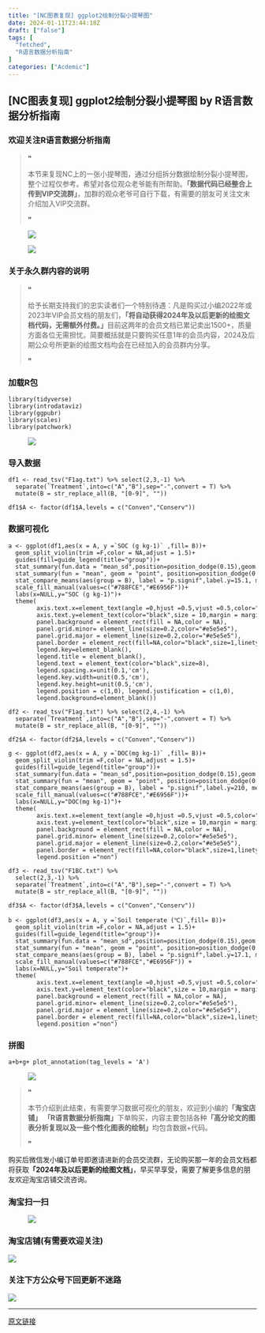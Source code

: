 ```yaml
---
title: "[NC图表复现] ggplot2绘制分裂小提琴图"
date: 2024-01-11T23:44:18Z
draft: ["false"]
tags: [
  "fetched",
  "R语言数据分析指南"
]
categories: ["Acdemic"]
---
```

[NC图表复现] ggplot2绘制分裂小提琴图 by R语言数据分析指南
------
<div><section data-tool="mdnice编辑器" data-website="https://www.mdnice.com"><h3 data-tool="mdnice编辑器"><span></span><span><span></span>欢迎关注R语言数据分析指南</span><span></span></h3><blockquote data-tool="mdnice编辑器"><span>❝</span><p>本节来复现NC上的一张小提琴图，通过分组拆分数据绘制分裂小提琴图，整个过程仅参考。希望对各位观众老爷能有所帮助。<strong>「数据代码已经整合上传到VIP交流群」</strong>，加群的观众老爷可自行下载，有需要的朋友可关注文末介绍加入VIP交流群。</p><span>❞</span></blockquote><figure data-tool="mdnice编辑器"><img data-imgfileid="100025321" data-ratio="0.3425925925925926" data-src="https://mmbiz.qpic.cn/mmbiz_png/EibnicgwScTAaCyRv77Rx7IZmGI4TlfDIJgDt8msUkQWywN6gYWG6WQYty187PtXFs8kLclyiccVgABRRr9MH6Z9Q/640?wx_fmt=png&amp;from=appmsg" data-type="png" data-w="1080" src="https://mmbiz.qpic.cn/mmbiz_png/EibnicgwScTAaCyRv77Rx7IZmGI4TlfDIJgDt8msUkQWywN6gYWG6WQYty187PtXFs8kLclyiccVgABRRr9MH6Z9Q/640?wx_fmt=png&amp;from=appmsg"></figure><figure data-tool="mdnice编辑器"><img data-imgfileid="100025322" data-ratio="0.6972222222222222" data-src="https://mmbiz.qpic.cn/mmbiz_png/EibnicgwScTAaCyRv77Rx7IZmGI4TlfDIJKPdvQo5A4RppzNgFibkyZSkWreG3GxliaBJgDCE3YiaYiczjTEyZT7pjTw/640?wx_fmt=png&amp;from=appmsg" data-type="png" data-w="1080" src="https://mmbiz.qpic.cn/mmbiz_png/EibnicgwScTAaCyRv77Rx7IZmGI4TlfDIJKPdvQo5A4RppzNgFibkyZSkWreG3GxliaBJgDCE3YiaYiczjTEyZT7pjTw/640?wx_fmt=png&amp;from=appmsg"></figure><h3 data-tool="mdnice编辑器"><span></span><span><span></span>关于永久群内容的说明</span><span></span></h3><blockquote data-tool="mdnice编辑器"><span>❝</span><p>给予长期支持我们的忠实读者们一个特别待遇：凡是购买过小编2022年或2023年VIP会员文档的朋友们，<strong>「将自动获得2024年及以后更新的绘图文档代码，无需额外付费。」</strong>目前这两年的会员文档已累记卖出1500+，质量方面各位无需担忧。简要概括就是只要购买任意1年的会员内容，2024及后期公众号所更新的绘图文档均会在已经加入的会员群内分享。</p><span>❞</span></blockquote><h3 data-tool="mdnice编辑器"><span></span><span><span></span>加载R包</span><span></span></h3><pre data-tool="mdnice编辑器"><span></span><code><span>library</span>(tidyverse)<br><span>library</span>(introdataviz)<br><span>library</span>(ggpubr)<br><span>library</span>(scales)<br><span>library</span>(patchwork)<br></code></pre><figure data-tool="mdnice编辑器"><img data-imgfileid="100025318" data-ratio="0.17407407407407408" data-src="https://mmbiz.qpic.cn/mmbiz_png/EibnicgwScTAaCyRv77Rx7IZmGI4TlfDIJIHt0kWr1q6M6r6ABFQYMicGh5YlL7p37PIfKcXZZchYug6icrFxmg3icw/640?wx_fmt=png&amp;from=appmsg" data-type="png" data-w="1080" src="https://mmbiz.qpic.cn/mmbiz_png/EibnicgwScTAaCyRv77Rx7IZmGI4TlfDIJIHt0kWr1q6M6r6ABFQYMicGh5YlL7p37PIfKcXZZchYug6icrFxmg3icw/640?wx_fmt=png&amp;from=appmsg"></figure><h3 data-tool="mdnice编辑器"><span></span><span><span></span>导入数据</span><span></span></h3><pre data-tool="mdnice编辑器"><span></span><code>df1 &lt;- read_tsv(<span>"F1ag.txt"</span>) %&gt;% select(<span>2</span>,<span>3</span>,-<span>1</span>) %&gt;% <br>  separate(`Treatment`,into=c(<span>"A"</span>,<span>"B"</span>),sep=<span>"-"</span>,convert = <span>T</span>) %&gt;% <br>  mutate(B = str_replace_all(B, <span>"[0-9]"</span>, <span>""</span>))<br><br>df1$A &lt;- factor(df1$A,levels = c(<span>"Conven"</span>,<span>"Conserv"</span>))<br></code></pre><h3 data-tool="mdnice编辑器"><span></span><span><span></span>数据可视化</span><span></span></h3><pre data-tool="mdnice编辑器"><span></span><code>a &lt;- ggplot(df1,aes(x = A, y =`SOC (g kg-1)` ,fill= B))+<br>  geom_split_violin(trim =F,color = NA,adjust = 1.5)+<br>  guides(fill=guide_legend(title=<span>"group"</span>))+<br>  stat_summary(fun.data = <span>"mean_sd"</span>,position=position_dodge(0.15),geom = <span>"errorbar"</span>,width = .1) +<br>  stat_summary(fun = <span>"mean"</span>, geom = <span>"point"</span>, position=position_dodge(0.15),show.legend = F)+<br>  stat_compare_means(aes(group = B), label = <span>"p.signif"</span>,label.y=15.1, method=<span>"t.test"</span>,size=5)+<br>  scale_fill_manual(values=c(<span>"#788FCE"</span>,<span>"#E6956F"</span>))+<br>  labs(x=NULL,y=<span>"SOC (g kg-1)"</span>)+<br>  theme(<br>        axis.text.x=element_text(angle =0,hjust =0.5,vjust =0.5,color=<span>"black"</span>,size = 10,margin = margin(b =2)),<br>        axis.text.y=element_text(color=<span>"black"</span>,size = 10,margin = margin(r =1)),<br>        panel.background = element_rect(fill = NA,color = NA),<br>        panel.grid.minor= element_line(size=0.2,color=<span>"#e5e5e5"</span>),<br>        panel.grid.major = element_line(size=0.2,color=<span>"#e5e5e5"</span>),<br>        panel.border = element_rect(fill=NA,color=<span>"black"</span>,size=1,linetype=<span>"solid"</span>),<br>        legend.key=element_blank(),<br>        legend.title = element_blank(),<br>        legend.text = element_text(color=<span>"black"</span>,size=8),<br>        legend.spacing.x=unit(0.1,<span>'cm'</span>),<br>        legend.key.width=unit(0.5,<span>'cm'</span>),<br>        legend.key.height=unit(0.5,<span>'cm'</span>),<br>        legend.position = c(1,0), legend.justification = c(1,0),<br>        legend.background=element_blank())<br></code></pre><pre data-tool="mdnice编辑器"><span></span><code>df2 &lt;- read_tsv(<span>"F1ag.txt"</span>) %&gt;% select(<span>2</span>,<span>4</span>,-<span>1</span>) %&gt;% <br>  separate(`Treatment`,into=c(<span>"A"</span>,<span>"B"</span>),sep=<span>"-"</span>,convert = <span>T</span>) %&gt;% <br>  mutate(B = str_replace_all(B, <span>"[0-9]"</span>, <span>""</span>))<br><br>df2$A &lt;- factor(df2$A,levels = c(<span>"Conven"</span>,<span>"Conserv"</span>))<br></code></pre><pre data-tool="mdnice编辑器"><span></span><code>g &lt;- ggplot(df2,aes(x = A, y =`DOC(mg kg-1)` ,fill= B))+<br>  geom_split_violin(trim =<span>F</span>,color = <span>NA</span>,adjust = <span>1.5</span>)+<br>  guides(fill=guide_legend(title=<span>"group"</span>))+<br>  stat_summary(fun.data = <span>"mean_sd"</span>,position=position_dodge(<span>0.15</span>),geom = <span>"errorbar"</span>,width = <span>.1</span>) +<br>  stat_summary(fun = <span>"mean"</span>, geom = <span>"point"</span>, position=position_dodge(<span>0.15</span>),show.legend = <span>F</span>)+<br>  stat_compare_means(aes(group = B), label = <span>"p.signif"</span>,label.y=<span>210</span>, method=<span>"t.test"</span>,size=<span>5</span>)+<br>  scale_fill_manual(values=c(<span>"#788FCE"</span>,<span>"#E6956F"</span>))+<br>  labs(x=<span>NULL</span>,y=<span>"DOC(mg kg-1)"</span>)+<br>  theme(<br>        axis.text.x=element_text(angle =<span>0</span>,hjust =<span>0.5</span>,vjust =<span>0.5</span>,color=<span>"black"</span>,size = <span>10</span>,margin = margin(b =<span>2</span>)),<br>        axis.text.y=element_text(color=<span>"black"</span>,size = <span>10</span>,margin = margin(r =<span>1</span>)),<br>        panel.background = element_rect(fill = <span>NA</span>,color = <span>NA</span>),<br>        panel.grid.minor= element_line(size=<span>0.2</span>,color=<span>"#e5e5e5"</span>),<br>        panel.grid.major = element_line(size=<span>0.2</span>,color=<span>"#e5e5e5"</span>),<br>        panel.border = element_rect(fill=<span>NA</span>,color=<span>"black"</span>,size=<span>1</span>,linetype=<span>"solid"</span>),<br>        legend.position =<span>"non"</span>)<br><br>df3 &lt;- read_tsv(<span>"F1BC.txt"</span>) %&gt;% <br>  select(<span>2</span>,<span>3</span>,-<span>1</span>) %&gt;% <br>  separate(`Treatment`,into=c(<span>"A"</span>,<span>"B"</span>),sep=<span>"-"</span>,convert = <span>T</span>) %&gt;% <br>  mutate(B = str_replace_all(B, <span>"[0-9]"</span>, <span>""</span>))<br><br>df3$A &lt;- factor(df3$A,levels = c(<span>"Conven"</span>,<span>"Conserv"</span>))<br><br>b &lt;- ggplot(df3,aes(x = A, y =`Soil temperate (℃)`,fill= B))+<br>  geom_split_violin(trim =<span>F</span>,color = <span>NA</span>,adjust = <span>1.5</span>)+<br>  guides(fill=guide_legend(title=<span>"group"</span>))+<br>  stat_summary(fun.data = <span>"mean_sd"</span>,position=position_dodge(<span>0.15</span>),geom = <span>"errorbar"</span>,width = <span>.1</span>) +<br>  stat_summary(fun = <span>"mean"</span>, geom = <span>"point"</span>, position=position_dodge(<span>0.15</span>),show.legend = <span>F</span>)+<br>  stat_compare_means(aes(group = B), label = <span>"p.signif"</span>,label.y=<span>17.1</span>, method=<span>"t.test"</span>,size=<span>5</span>)+<br>  scale_fill_manual(values=c(<span>"#788FCE"</span>,<span>"#E6956F"</span>)) +<br>  labs(x=<span>NULL</span>,y=<span>"Soil temperate"</span>)+<br>  theme(<br>        axis.text.x=element_text(angle =<span>0</span>,hjust =<span>0.5</span>,vjust =<span>0.5</span>,color=<span>"black"</span>,size = <span>10</span>,margin = margin(b =<span>2</span>)),<br>        axis.text.y=element_text(color=<span>"black"</span>,size = <span>10</span>,margin = margin(r =<span>1</span>)),<br>        panel.background = element_rect(fill = <span>NA</span>,color = <span>NA</span>),<br>        panel.grid.minor= element_line(size=<span>0.2</span>,color=<span>"#e5e5e5"</span>),<br>        panel.grid.major = element_line(size=<span>0.2</span>,color=<span>"#e5e5e5"</span>),<br>        panel.border = element_rect(fill=<span>NA</span>,color=<span>"black"</span>,size=<span>1</span>,linetype=<span>"solid"</span>),<br>        legend.position =<span>"non"</span>)<br></code></pre><h3 data-tool="mdnice编辑器"><span></span><span><span></span>拼图</span><span></span></h3><pre data-tool="mdnice编辑器"><span></span><code>a+b+g+ plot_annotation(tag_levels = <span>'A'</span>)<br></code></pre><figure data-tool="mdnice编辑器"><img data-imgfileid="100025320" data-ratio="0.37037037037037035" data-src="https://mmbiz.qpic.cn/mmbiz_png/EibnicgwScTAaCyRv77Rx7IZmGI4TlfDIJricM0fgZJAqF6FoU5ya4ZIpeELSWnn0QLNPMgWHkmylQmKZSbibvT2fQ/640?wx_fmt=png&amp;from=appmsg" data-type="png" data-w="1080" src="https://mmbiz.qpic.cn/mmbiz_png/EibnicgwScTAaCyRv77Rx7IZmGI4TlfDIJricM0fgZJAqF6FoU5ya4ZIpeELSWnn0QLNPMgWHkmylQmKZSbibvT2fQ/640?wx_fmt=png&amp;from=appmsg"></figure><blockquote data-tool="mdnice编辑器"><span>❝</span><p>本节介绍到此结束，有需要学习数据可视化的朋友，欢迎到小编的<strong>「淘宝店铺」</strong> <strong>「R语言数据分析指南」</strong>下单购买，内容主要包括各种<strong>「高分论文的图表分析复现以及一些个性化图表的绘制」</strong>均包含数据+代码。</p><span>❞</span></blockquote><p data-tool="mdnice编辑器">购买后微信发小编订单号即邀请进新的会员交流群，无论购买那一年的会员文档都将获取<strong>「2024年及以后更新的绘图文档」</strong>，早买早享受，需要了解更多信息的朋友欢迎淘宝店铺交流咨询。</p><h3 data-tool="mdnice编辑器"><span></span><span><span></span>淘宝扫一扫</span><span></span></h3><figure data-tool="mdnice编辑器"><img data-imgfileid="100025319" data-ratio="1.5681159420289854" data-src="https://mmbiz.qpic.cn/mmbiz_png/EibnicgwScTAaCyRv77Rx7IZmGI4TlfDIJakuC8E1rmTjy5HjuJK0WRlxMX1EMuU1sjicz9xGg9r4Xcm6YVOI9vmg/640?wx_fmt=png&amp;from=appmsg" data-type="png" data-w="690" src="https://mmbiz.qpic.cn/mmbiz_png/EibnicgwScTAaCyRv77Rx7IZmGI4TlfDIJakuC8E1rmTjy5HjuJK0WRlxMX1EMuU1sjicz9xGg9r4Xcm6YVOI9vmg/640?wx_fmt=png&amp;from=appmsg"></figure><h3 data-tool="mdnice编辑器"><span></span><span><span></span>淘宝店铺(有需要欢迎关注)</span><span></span></h3><p><img data-galleryid="" data-imgfileid="100019415" data-ratio="1.0210420841683367" data-s="300,640" data-src="https://mmbiz.qpic.cn/mmbiz_jpg/EibnicgwScTAbvhPDLGT8NaialEsht92PTYNJWpmVLfoYGic1uha5FyBrDCibibZCLjiazgvpT1XcdwibfVywD2el0VAgg/640?wx_fmt=jpeg" data-type="jpeg" data-w="998" src="https://mmbiz.qpic.cn/mmbiz_jpg/EibnicgwScTAbvhPDLGT8NaialEsht92PTYNJWpmVLfoYGic1uha5FyBrDCibibZCLjiazgvpT1XcdwibfVywD2el0VAgg/640?wx_fmt=jpeg"></p><h3 data-tool="mdnice编辑器"><span></span><span><span></span>关注下方公众号下回更新不迷路</span><span></span></h3><p><img data-galleryid="" data-imgfileid="100016185" data-ratio="0.3194444444444444" data-s="300,640" data-src="https://mmbiz.qpic.cn/mmbiz_png/EibnicgwScTAYib6Vf5Lfu4s64dJIEWhdGMvrcDEx2Rxgd91TOF5sjqy47Wqf2cTO1c5Nhdibh8G5IhOnR53j6XKrw/640?wx_fmt=png" data-type="png" data-w="1080" src="https://mmbiz.qpic.cn/mmbiz_png/EibnicgwScTAYib6Vf5Lfu4s64dJIEWhdGMvrcDEx2Rxgd91TOF5sjqy47Wqf2cTO1c5Nhdibh8G5IhOnR53j6XKrw/640?wx_fmt=png"></p></section><p><mp-style-type data-value="3"></mp-style-type></p></div>  
<hr>
<a href="https://mp.weixin.qq.com/s/VKG_XoMVViycRnF5SSR5yA",target="_blank" rel="noopener noreferrer">原文链接</a>
